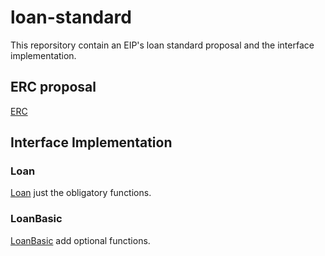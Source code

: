 # loan-standard

This reporsitory contain an EIP's loan standard proposal and the interface implementation.

## ERC proposal

[ERC](https://github.com/EtherLoan/loan-standard/blob/master/ERC_draft.md)

## Interface Implementation

### Loan

[Loan](https://github.com/EtherLoan/loan-standard/blob/master/contracts/standard/Loan.sol) just the obligatory functions.

### LoanBasic

[LoanBasic](https://github.com/EtherLoan/loan-standard/blob/master/contracts/standard/LoanBasic.sol) add optional functions.
